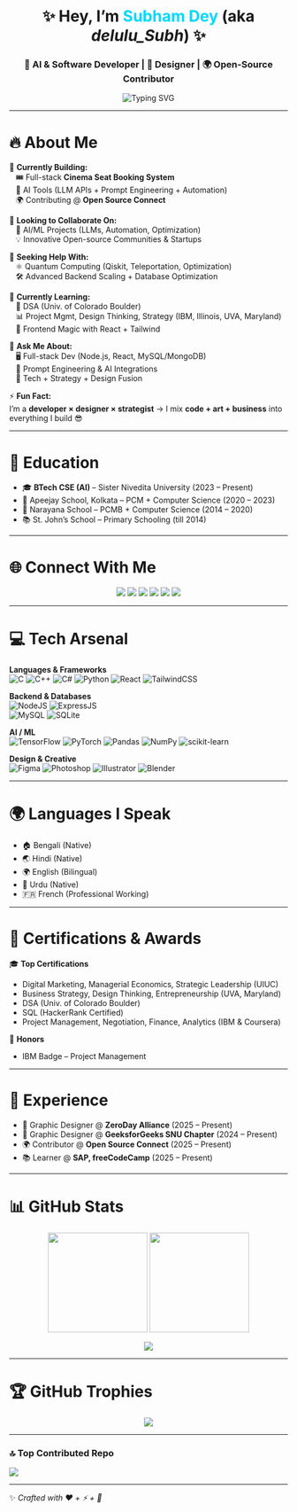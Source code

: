 <h1 align="center">✨ Hey, I’m <span style="color:#00d8ff">Subham Dey</span> (aka <i>delulu_Subh</i>) ✨</h1>
<h3 align="center">🚀 AI & Software Developer | 🎨 Designer | 🌍 Open-Source Contributor</h3>

<p align="center">
  <img src="https://readme-typing-svg.herokuapp.com?font=Fira+Code&weight=600&size=24&pause=1000&color=00D8FF&center=true&vCenter=true&width=500&lines=Code+%E2%9C%85+Design+%E2%9C%85+Business;AI+Engineer+%7C+Full+Stack+Developer;Open+Source+Lover+%7C+Creative+Strategist" alt="Typing SVG" />
</p>

---

# 🔥 About Me
🔭 **Currently Building:**  
&nbsp;&nbsp;&nbsp;🎟️ Full-stack **Cinema Seat Booking System**  
&nbsp;&nbsp;&nbsp;🤖 AI Tools (LLM APIs + Prompt Engineering + Automation)  
&nbsp;&nbsp;&nbsp;🌍 Contributing @ **Open Source Connect**  

👯 **Looking to Collaborate On:**  
&nbsp;&nbsp;&nbsp;🚀 AI/ML Projects (LLMs, Automation, Optimization)  
&nbsp;&nbsp;&nbsp;💡 Innovative Open-source Communities & Startups  

🤝 **Seeking Help With:**  
&nbsp;&nbsp;&nbsp;⚛️ Quantum Computing (Qiskit, Teleportation, Optimization)  
&nbsp;&nbsp;&nbsp;🛠️ Advanced Backend Scaling + Database Optimization  

🌱 **Currently Learning:**  
&nbsp;&nbsp;&nbsp;📘 DSA (Univ. of Colorado Boulder)  
&nbsp;&nbsp;&nbsp;📊 Project Mgmt, Design Thinking, Strategy (IBM, Illinois, UVA, Maryland)  
&nbsp;&nbsp;&nbsp;🎨 Frontend Magic with React + Tailwind  

💬 **Ask Me About:**  
&nbsp;&nbsp;&nbsp;🖥️ Full-stack Dev (Node.js, React, MySQL/MongoDB)  
&nbsp;&nbsp;&nbsp;🤖 Prompt Engineering & AI Integrations  
&nbsp;&nbsp;&nbsp;🎯 Tech + Strategy + Design Fusion  

⚡ **Fun Fact:**  
I’m a **developer × designer × strategist** → I mix **code + art + business** into everything I build 😎  

---

# 🏫 Education
- 🎓 **BTech CSE (AI)** – Sister Nivedita University (2023 – Present)  
- 🏫 Apeejay School, Kolkata – PCM + Computer Science (2020 – 2023)  
- 🏫 Narayana School – PCMB + Computer Science (2014 – 2020)  
- 📚 St. John’s School – Primary Schooling (till 2014)  

---

# 🌐 Connect With Me
<p align="center">
  <a href="https://facebook.com/delulu_subh_"><img src="https://img.shields.io/badge/Facebook-1877F2?style=for-the-badge&logo=facebook&logoColor=white"/></a>
  <a href="https://instagram.com/delulu_subh_"><img src="https://img.shields.io/badge/Instagram-E4405F?style=for-the-badge&logo=instagram&logoColor=white"/></a>
  <a href="https://linkedin.com/in/subham-dey-cs"><img src="https://img.shields.io/badge/LinkedIn-0077B5?style=for-the-badge&logo=linkedin&logoColor=white"/></a>
  <a href="https://x.com/_subham_dey_"><img src="https://img.shields.io/badge/Twitter(X)-000000?style=for-the-badge&logo=x&logoColor=white"/></a>
  <a href="mailto:sdey200406@gmail.com"><img src="https://img.shields.io/badge/Email-D14836?style=for-the-badge&logo=gmail&logoColor=white"/></a>
  <a href="https://delulu-subh.github.io/selfdescripttion/Portfolio.html"><img src="https://img.shields.io/badge/Portfolio-12100E?style=for-the-badge&logo=githubpages&logoColor=white"/></a>
</p>

---

# 💻 Tech Arsenal
<p align="center">
  
**Languages & Frameworks**  
![C](https://img.shields.io/badge/C-00599C?style=for-the-badge&logo=c&logoColor=white) 
![C++](https://img.shields.io/badge/C++-00599C?style=for-the-badge&logo=c%2B%2B&logoColor=white) 
![C#](https://img.shields.io/badge/C%23-239120?style=for-the-badge&logo=csharp&logoColor=white) 
![Python](https://img.shields.io/badge/Python-3670A0?style=for-the-badge&logo=python&logoColor=ffdd54) 
![React](https://img.shields.io/badge/React-00D9FF?style=for-the-badge&logo=react&logoColor=black) 
![TailwindCSS](https://img.shields.io/badge/TailwindCSS-06B6D4?style=for-the-badge&logo=tailwindcss&logoColor=white)  

**Backend & Databases**  
![NodeJS](https://img.shields.io/badge/Node.js-339933?style=for-the-badge&logo=node.js&logoColor=white) 
![ExpressJS](https://img.shields.io/badge/Express.js-404D59?style=for-the-badge)  
![MySQL](https://img.shields.io/badge/MySQL-4479A1?style=for-the-badge&logo=mysql&logoColor=white) 
![SQLite](https://img.shields.io/badge/SQLite-07405E?style=for-the-badge&logo=sqlite&logoColor=white)  

**AI / ML**  
![TensorFlow](https://img.shields.io/badge/TensorFlow-FF6F00?style=for-the-badge&logo=TensorFlow&logoColor=white) 
![PyTorch](https://img.shields.io/badge/PyTorch-EE4C2C?style=for-the-badge&logo=PyTorch&logoColor=white) 
![Pandas](https://img.shields.io/badge/Pandas-150458?style=for-the-badge&logo=pandas&logoColor=white) 
![NumPy](https://img.shields.io/badge/NumPy-013243?style=for-the-badge&logo=numpy&logoColor=white) 
![scikit-learn](https://img.shields.io/badge/scikit--learn-F7931E?style=for-the-badge&logo=scikit-learn&logoColor=white)  

**Design & Creative**  
![Figma](https://img.shields.io/badge/Figma-F24E1E?style=for-the-badge&logo=figma&logoColor=white) 
![Photoshop](https://img.shields.io/badge/Photoshop-31A8FF?style=for-the-badge&logo=adobephotoshop&logoColor=white) 
![Illustrator](https://img.shields.io/badge/Illustrator-FF9A00?style=for-the-badge&logo=adobeillustrator&logoColor=white) 
![Blender](https://img.shields.io/badge/Blender-F5792A?style=for-the-badge&logo=blender&logoColor=white)  

</p>

---

# 🌍 Languages I Speak
- 🏠 Bengali (Native)  
- 🌏 Hindi (Native)  
- 🌍 English (Bilingual)  
- 🕌 Urdu (Native)  
- 🇫🇷 French (Professional Working)  

---

# 📜 Certifications & Awards
🎓 **Top Certifications**  
- Digital Marketing, Managerial Economics, Strategic Leadership (UIUC)  
- Business Strategy, Design Thinking, Entrepreneurship (UVA, Maryland)  
- DSA (Univ. of Colorado Boulder)  
- SQL (HackerRank Certified)  
- Project Management, Negotiation, Finance, Analytics (IBM & Coursera)  

🏅 **Honors**  
- IBM Badge – Project Management  

---

# 💼 Experience
- 🎨 Graphic Designer @ **ZeroDay Alliance** (2025 – Present)  
- 🎨 Graphic Designer @ **GeeksforGeeks SNU Chapter** (2024 – Present)  
- 🌍 Contributor @ **Open Source Connect** (2025 – Present)  
- 📚 Learner @ **SAP, freeCodeCamp** (2025 – Present)  

---

# 📊 GitHub Stats
<p align="center">
  <img src="https://github-readme-stats.vercel.app/api?username=delulu-Subh&theme=tokyonight&hide_border=false&include_all_commits=true&count_private=true" height="180px"/>
  <img src="https://github-readme-streak-stats.herokuapp.com/?user=delulu-Subh&theme=tokyonight&hide_border=false" height="180px"/>
</p>

<p align="center">
  <img src="https://github-readme-stats.vercel.app/api/top-langs/?username=delulu-Subh&theme=tokyonight&hide_border=false&layout=compact&langs_count=8"/>
</p>

---

# 🏆 GitHub Trophies
<p align="center">
  <img src="https://github-profile-trophy.vercel.app/?username=delulu-Subh&theme=radical&no-frame=true&no-bg=true&margin-w=15"/>
</p>

---

### 🔝 Top Contributed Repo
![](https://github-contributor-stats.vercel.app/api?username=delulu-Subh&limit=5&theme=tokyonight&combine_all_yearly_contributions=true)

---

✨ _Crafted with ❤️ + ⚡ + 🎨_
